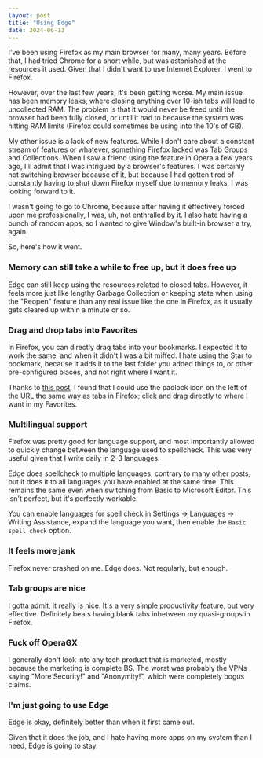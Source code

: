 ```yaml
---
layout: post
title: "Using Edge"
date: 2024-06-13
---
```


I've been using Firefox as my main browser for many, many years. Before that, I had tried Chrome for a short while, but was astonished at the resources it used. Given that I didn't want to use Internet Explorer, I went to Firefox.

However, over the last few years, it's been getting worse. My main issue has been memory leaks, where closing anything over 10-ish tabs will lead to uncollected RAM. The problem is that it would never be freed until the browser had been fully closed, or until it had to because the system was hitting RAM limits (Firefox could sometimes be using into the 10's of GB).

My other issue is a lack of new features. While I don't care about a constant stream of features or whatever, something Firefox lacked was Tab Groups and Collections. When I saw a friend using the feature in Opera a few years ago, I'll admit that I was intrigued by a browser's features. I was certainly not switching browser because of it, but because I had gotten tired of constantly having to shut down Firefox myself due to memory leaks, I was looking forward to it.

I wasn't going to go to Chrome, because after having it effectively forced upon me professionally, I was, uh, not enthralled by it. I also hate having a bunch of random apps, so I wanted to give Window's built-in browser a try, again.

So, here's how it went.

### Memory can still take a while to free up, but it does free up
Edge can still keep using the resources related to closed tabs. However, it feels more just like lengthy Garbage Collection or keeping state when using the "Reopen" feature than any real issue like the one in Firefox, as it usually gets cleared up within a minute or so.

### Drag and drop tabs into Favorites
In Firefox, you can directly drag tabs into your bookmarks. I expected it to work the same, and when it didn't I was a bit miffed. I hate using the Star to bookmark, because it adds it to the last folder you added things to, or other pre-configured places, and not right where I want it.

Thanks to [this post](https://answers.microsoft.com/en-us/microsoftedge/forum/all/still-cant-drag-and-drop-tab-to-favorites-edge/17ce2380-65cd-44a5-9d78-4ca54b15e05f), I found that I could use the padlock icon on the left of the URL the same way as tabs in Firefox; click and drag directly to where I want in my Favorites.

### Multilingual support
Firefox was pretty good for language support, and most importantly allowed to quickly change between the language used to spellcheck. This was very useful given that I write daily in 2-3 languages. 

Edge does spellcheck to multiple languages, contrary to many other posts, but it does it to all languages you have enabled at the same time. This remains the same even when switching from Basic to Microsoft Editor. This isn't perfect, but it's perfectly workable.

You can enable languages for spell check in Settings -> Languages -> Writing Assistance, expand the language you want, then enable the `Basic spell check` option.

### It feels more jank
Firefox never crashed on me. Edge does. Not regularly, but enough.

### Tab groups are nice
I gotta admit, it really is nice. It's a very simple productivity feature, but very effective. Definitely beats having blank tabs inbetween my quasi-groups in Firefox.

### Fuck off OperaGX
I generally don't look into any tech product that is marketed, mostly because the marketing is complete BS. The worst was probably the VPNs saying "More Security!" and "Anonymity!", which were completely bogus claims.

### I'm just going to use Edge
Edge is okay, definitely better than when it first came out.

Given that it does the job, and I hate having more apps on my system than I need, Edge is going to stay.
